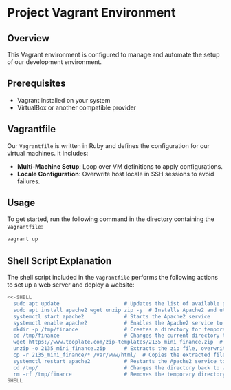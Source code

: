 # Project Vagrant Environment

## Overview
This Vagrant environment is configured to manage and automate the setup of our development environment.

## Prerequisites
- Vagrant installed on your system
- VirtualBox or another compatible provider

## Vagrantfile
Our `Vagrantfile` is written in Ruby and defines the configuration for our virtual machines. It includes:

- **Multi-Machine Setup**: Loop over VM definitions to apply configurations.
- **Locale Configuration**: Overwrite host locale in SSH sessions to avoid failures.

## Usage
To get started, run the following command in the directory containing the `Vagrantfile`:

```bash
vagrant up
```
## Shell Script Explanation

The shell script included in the `Vagrantfile` performs the following actions to set up a web server and deploy a website:

```bash
<<-SHELL
  sudo apt update                     # Updates the list of available packages and their versions
  sudo apt install apache2 wget unzip zip -y  # Installs Apache2 and utilities for downloading and extracting files
  systemctl start apache2             # Starts the Apache2 service
  systemctl enable apache2            # Enables the Apache2 service to start on boot
  mkdir -p /tmp/finance               # Creates a directory for temporary files during the setup
  cd /tmp/finance                     # Changes the current directory to the newly created directory
  wget https://www.tooplate.com/zip-templates/2135_mini_finance.zip  # Downloads a zip file containing the website template
  unzip -o 2135_mini_finance.zip      # Extracts the zip file, overwriting existing files without prompting
  cp -r 2135_mini_finance/* /var/www/html/  # Copies the extracted files to the Apache2 web root directory
  systemctl restart apache2           # Restarts the Apache2 service to apply changes
  cd /tmp/                            # Changes the directory back to /tmp
  rm -rf /tmp/finance                 # Removes the temporary directory and its contents
SHELL
